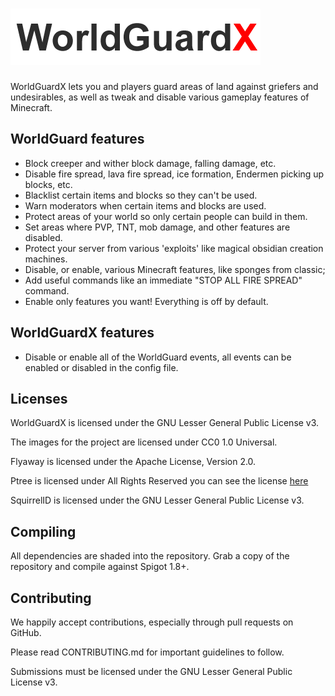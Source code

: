 # ![WorldGuardX](https://github.com/virustotalop/WorldGuardX/blob/master/images/worldguardx.png)

WorldGuardX lets you and players guard areas of land against griefers and undesirables, as well as tweak and disable various gameplay features of Minecraft.

WorldGuard features
---------

* Block creeper and wither block damage, falling damage, etc.
* Disable fire spread, lava fire spread, ice formation, Endermen picking up blocks, etc.
* Blacklist certain items and blocks so they can't be used.
* Warn moderators when certain items and blocks are used.
* Protect areas of your world so only certain people can build in them.
* Set areas where PVP, TNT, mob damage, and other features are disabled.
* Protect your server from various 'exploits' like magical obsidian creation machines.
* Disable, or enable, various Minecraft features, like sponges from classic;
* Add useful commands like an immediate "STOP ALL FIRE SPREAD" command.
* Enable only features you want! Everything is off by default.

WorldGuardX features
---------

* Disable or enable all of the WorldGuard events, all events can be enabled or disabled in the config file.

Licenses
---------

WorldGuardX is licensed under the GNU Lesser General Public License v3.

The images for the project are licensed under CC0 1.0 Universal.

Flyaway is licensed under the Apache License, Version 2.0.

Ptree is licensed under All Rights Reserved you can see the license [here](https://github.com/virustotalop/WorldGuardX/blob/master/LICENSE-Ptree.txt)

SquirrelID is licensed under the GNU Lesser General Public License v3.

Compiling
---------

All dependencies are shaded into the repository. Grab a copy of the repository and compile against Spigot 1.8+.

Contributing
------------

We happily accept contributions, especially through pull requests on GitHub.

Please read CONTRIBUTING.md for important guidelines to follow.

Submissions must be licensed under the GNU Lesser General Public License v3.
